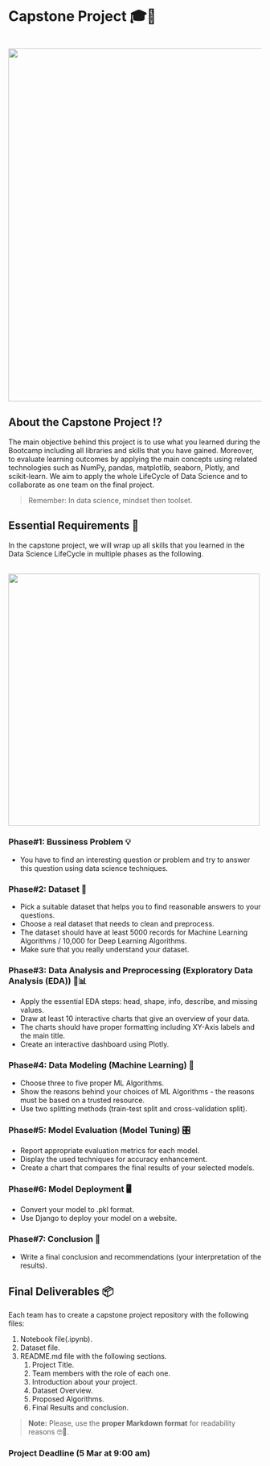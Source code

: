 # Capstone Project 🎓🥳


<p> 
  &nbsp;&nbsp;&nbsp;&nbsp;&nbsp;&nbsp;&nbsp;&nbsp;&nbsp;&nbsp;&nbsp;&nbsp;&nbsp;&nbsp;&nbsp;&nbsp;&nbsp;&nbsp;&nbsp;&nbsp;&nbsp;&nbsp;&nbsp;&nbsp;
  <img src="https://user-images.githubusercontent.com/89189772/204110091-be66e56a-629b-417b-88b7-8df7f29e5fd0.png" width="700" />
</p>


## About the Capstone Project ⁉️
The main objective behind this project is to use what you learned during the Bootcamp including all libraries and skills that you have gained. Moreover, to evaluate learning outcomes by applying the main concepts using related technologies such as NumPy, pandas, matplotlib, seaborn, Plotly, and scikit-learn. We aim to apply the whole LifeCycle of Data Science and to collaborate as one team on the final project.
> Remember: In data science, mindset then toolset.


## Essential Requirements 📝
In the capstone project, we will wrap up all skills that you learned in the Data Science LifeCycle in multiple phases as the following.
<p> 
  &nbsp;&nbsp;&nbsp;&nbsp;&nbsp;&nbsp;&nbsp;&nbsp;&nbsp;&nbsp;&nbsp;&nbsp;&nbsp;&nbsp;&nbsp;&nbsp;&nbsp;&nbsp;&nbsp;&nbsp;&nbsp;&nbsp;&nbsp;&nbsp;
  &nbsp;&nbsp;&nbsp;&nbsp;&nbsp;&nbsp;&nbsp;&nbsp;&nbsp;&nbsp;&nbsp;&nbsp;&nbsp;&nbsp;&nbsp;&nbsp;&nbsp;&nbsp;&nbsp;&nbsp;&nbsp;&nbsp;&nbsp;&nbsp;
  <img src="https://user-images.githubusercontent.com/89189772/204108273-def5e08f-d0ef-408f-9737-eb345b07495e.png" width="500" />
</p>

### Phase#1: Bussiness Problem 💡
- You have to find an interesting question or problem and try to answer this question using data science techniques.

### Phase#2: Dataset 💽
- Pick a suitable dataset that helps you to find reasonable answers to your questions.
- Choose a real dataset that needs to clean and preprocess.
- The dataset should have at least 5000 records for Machine Learning Algorithms / 10,000 for Deep Learning Algorithms.
- Make sure that you really understand your dataset.

### Phase#3: Data Analysis and Preprocessing (Exploratory Data Analysis (EDA)) 🔎📊
- Apply the essential EDA steps: head, shape, info, describe, and missing values.
- Draw at least 10 interactive charts that give an overview of your data.
- The charts should have proper formatting including XY-Axis labels and the main title.
- Create an interactive dashboard using Plotly.

### Phase#4: Data Modeling (Machine Learning) 🤖
- Choose three to five proper ML Algorithms.
- Show the reasons behind your choices of ML Algorithms - the reasons must be based on a trusted resource.
- Use two splitting methods (train-test split and cross-validation split).

### Phase#5: Model Evaluation (Model Tuning) 🎛
- Report appropriate evaluation metrics for each model.
- Display the used techniques for accuracy enhancement.
- Create a chart that compares the final results of your selected models.

### Phase#6: Model Deployment 🖥
- Convert your model to .pkl format.
- Use Django to deploy your model on a website.

### Phase#7: Conclusion 🏁
- Write a final conclusion and recommendations (your interpretation of the results).


## Final Deliverables 📦
Each team has to create a capstone project repository with the following files:
1. Notebook file(.ipynb).
2. Dataset file.
3. README.md file with the following sections.
    1. Project Title.
    2. Team members with the role of each one.
    3. Introduction about your project.
    4. Dataset Overview.
    5. Proposed Algorithms.
    6. Final Results and conclusion.
    
> **Note:** Please, use the **proper Markdown format** for readability reasons 🤓🙏.

### Project Deadline (5 Mar at 9:00 am)

